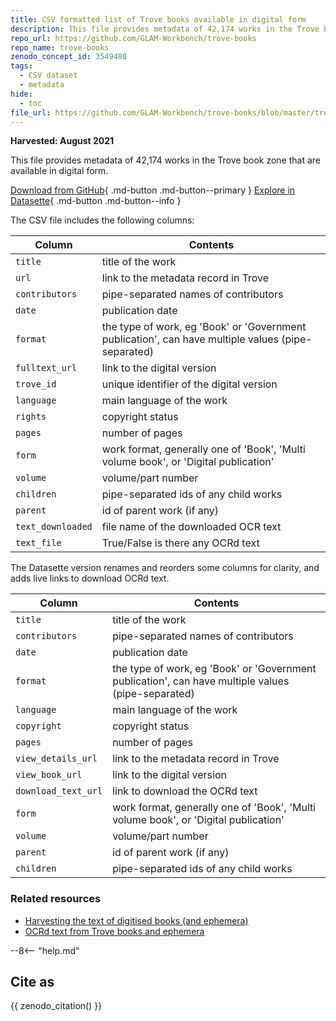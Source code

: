 ```yaml
---
title: CSV formatted list of Trove books available in digital form
description: This file provides metadata of 42,174 works in the Trove book zone that are available in digital form.
repo_url: https://github.com/GLAM-Workbench/trove-books
repo_name: trove-books
zenodo_concept_id: 3549480
tags:
  - CSV dataset
  - metadata
hide:
  - toc
file_url: https://github.com/GLAM-Workbench/trove-books/blob/master/trove_digitised_books_with_ocr.csv
---
```


**Harvested: August 2021**

This file provides metadata of 42,174 works in the Trove book zone that are available in digital form. 

[Download from GitHub](file_url){ .md-button .md-button--primary } [Explore in Datasette](https://glam-workbench.net/datasette-lite/?csv=https://github.com/GLAM-Workbench/trove-books/blob/master/trove-digital-books-datasette.csv){ .md-button .md-button--info }

The CSV file includes the following columns:

| Column | Contents |
|--------|----------|
`title` | title of the work
`url` | link to the metadata record in Trove
`contributors` | pipe-separated names of contributors
`date` | publication date
`format` | the type of work, eg 'Book' or 'Government publication', can have multiple values (pipe-separated)
`fulltext_url` | link to the digital version
`trove_id` | unique identifier of the digital version
`language` | main language of the work
`rights` | copyright status
`pages` | number of pages
`form` | work format, generally one of 'Book', 'Multi volume book', or 'Digital publication'
`volume` | volume/part number
`children` | pipe-separated ids of any child works
`parent` | id of parent work (if any)
`text_downloaded` | file name of the downloaded OCR text
`text_file` | True/False is there any OCRd text

The Datasette version renames and reorders some columns for clarity, and adds live links to download OCRd text.

| Column | Contents |
|--------|----------|
`title` | title of the work
`contributors` | pipe-separated names of contributors
`date` | publication date
`format` | the type of work, eg 'Book' or 'Government publication', can have multiple values (pipe-separated)
`language` | main language of the work
`copyright` | copyright status
`pages` | number of pages
`view_details_url` | link to the metadata record in Trove
`view_book_url` | link to the digital version
`download_text_url` | link to download the OCRd text
`form` | work format, generally one of 'Book', 'Multi volume book', or 'Digital publication'
`volume` | volume/part number
`parent` | id of parent work (if any)
`children` | pipe-separated ids of any child works

### Related resources

* [Harvesting the text of digitised books (and ephemera)](harvesting-text-of-digitised-books.md)
* [OCRd text from Trove books and ephemera](ocrd-text-from-trove-books.md)

--8<-- "help.md"

## Cite as

{{ zenodo_citation() }}